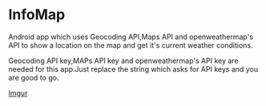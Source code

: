 # InfoMap
Android app which uses Geocoding API,Maps API and openweathermap's API to show a location on the map and get it's current weather conditions.

Geocoding API key,MAPs API key and openweathermap's API key are needed for this app.Just replace the string which asks for API keys and you are good to go.

[Imgur](https://i.imgur.com/f5o8SwC.gifv)

